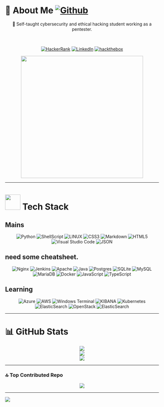 # 💫 About Me     [![Github](https://img.shields.io/github/followers/PatxaSec?label=Follow%20Me&style=social)](https://github.com/PatxaSec)

<div align="center">
🔭  Self-taught cybersecurity and ethical hacking student working as a pentester.  
<br>
<br>
<br>

 [![HackerRank](https://img.shields.io/badge/HackerRank-PatxaSec-brightgreen?logo=HackerRank&logoColor=Green&labelColor=black)](https://www.hackerrank.com/patxasec)
 [![LinkedIn](https://img.shields.io/badge/LinkedIn-PatxaSec-%230077B5.svg?logo=linkedin&logoColor=white&labelColor=black)](https://linkedin.com/in/ander-g-obieta)
 [![hackthebox](https://img.shields.io/badge/hackthebox-PatxaSec-brightgreen?logo=hackthebox&logoColor=Green&labelColor=black)](https://app.hackthebox.com/profile/1467273)

 <img src="https://media2.giphy.com/media/v1.Y2lkPTc5MGI3NjExamd0eTk1ZDVxMnhpMGV6NmtsMHJmZ214N21xeDRrZW04aGI5Mnk1dyZlcD12MV9pbnRlcm5hbF9naWZfYnlfaWQmY3Q9Zw/RbDKaczqWovIugyJmW/giphy.gif" width="400">
</div>

___

# <img src="https://media.giphy.com/media/WUlplcMpOCEmTGBtBW/giphy.gif" width="50"> Tech Stack

## Mains


<div align="center">

![Python](https://img.shields.io/badge/python-3670A0?style=flat&logo=python&logoColor=ffdd54)
![ShellScript](https://img.shields.io/badge/shell_script-%23121011.svg?style=flat&logo=gnu-bash&logoColor=white)
![LINUX](https://img.shields.io/badge/Linux-FCC624?style=flat&logo=linux&logoColor=black)
![CSS3](https://img.shields.io/badge/css3-%231572B6.svg?style=flat&logo=css3&logoColor=white)
![Markdown](https://img.shields.io/badge/markdown-%23000000.svg?style=flat&logo=markdown&logoColor=white)
![HTML5](https://img.shields.io/badge/html5-%23E34F26.svg?style=flat&logo=html5&logoColor=white)
![Visual Studio Code](https://img.shields.io/badge/-VSCode-000000?style=flat&logo=visual-studio-code&labelColor=007ACC)
![JSON](https://img.shields.io/badge/-JSON-000000?style=flat&logo=JSON&logoColor=000000&labelColor=ffffff)

</div>

## need some cheatsheet.

<div align="center">

![Nginx](https://img.shields.io/badge/nginx-%23009639.svg?style=flat&logo=nginx&logoColor=white) 
![Jenkins](https://img.shields.io/badge/jenkins-%232C5263.svg?style=flat&logo=jenkins&logoColor=white) 
![Apache](https://img.shields.io/badge/apache-%23D42029.svg?style=flat&logo=apache&logoColor=white)
![Java](https://img.shields.io/badge/java-%23ED8B00.svg?style=flat&logo=java&logoColor=white)
![Postgres](https://img.shields.io/badge/postgres-%23316192.svg?style=flat&logo=postgresql&logoColor=white) 
![SQLite](https://img.shields.io/badge/sqlite-%2307405e.svg?style=flat&logo=sqlite&logoColor=white)
![MySQL](https://img.shields.io/badge/mysql-%2300f.svg?style=flat&logo=mysql&logoColor=white)  
![MariaDB](https://img.shields.io/badge/MariaDB-003545?style=flate&logo=mariadb&logoColor=white)
![Docker](https://img.shields.io/badge/docker-%230db7ed.svg?style=flat&logo=docker&logoColor=white) 
![JavaScript](https://img.shields.io/badge/javascript-%23323330.svg?style=flat&logo=javascript&logoColor=%23F7DF1E)
![TypeScript](https://img.shields.io/badge/typescript-%23007ACC.svg?style=flat&logo=typescript&logoColor=white) 
 
 

</div>

## Learning

<div align="center">
 
![Azure](https://img.shields.io/badge/azure-%230072C6.svg?style=flat&logo=microsoftazure&logoColor=white) 
![AWS](https://img.shields.io/badge/AWS-%23FF9900.svg?style=flat&logo=amazon-aws&logoColor=white) 
![Windows Terminal](https://img.shields.io/badge/Windows%20Terminal-%234D4D4D.svg?style=flat&logo=windows-terminal&logoColor=white)
![KIBANA](https://img.shields.io/badge/kibana-005571.svg?style=flat&logo=kibana&logoColor=white&color=%23005571) 
![Kubernetes](https://img.shields.io/badge/kubernetes-%23326ce5.svg?style=flat&logo=kubernetes&logoColor=white)  
![ElasticSearch](https://img.shields.io/badge/-ElasticSearch-005571?style=flat&logo=elasticsearch) 
![OpenStack](https://img.shields.io/badge/Openstack-%23f01742.svg?style=flat&logo=openstack&logoColor=white)
![ElasticSearch](https://img.shields.io/badge/-ElasticSearch-005571?style=flat&logo=elasticsearch)

</div>

___
# 📊 GitHub Stats


<div align="center">

![](https://github-readme-stats.vercel.app/api?username=PatxaSec&theme=midnight-purple&hide_border=false&include_all_commits=false&count_private=false)<br/>
![](https://github-readme-streak-stats.herokuapp.com/?user=PatxaSec&theme=midnight-purple&hide_border=false)<br/>
![](https://github-readme-stats.vercel.app/api/top-langs/?username=PatxaSec&theme=midnight-purple&hide_border=false&include_all_commits=false&count_private=false&layout=compact)

</div>

___

### 🔝 Top Contributed Repo

<div align="center">

![](https://github-contributor-stats.vercel.app/api?username=PatxaSec&limit=5&theme=dark&combine_all_yearly_contributions=true)

</div>

---

[![](https://visitcount.itsvg.in/api?id=PatxaSec&icon=0&color=11)](https://visitcount.itsvg.in)

</div>

